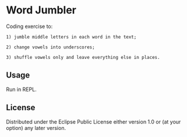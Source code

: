 # Word Jumbler

Coding exercise to:

    1) jumble middle letters in each word in the text;
  
    2) change vowels into underscores;
  
    3) shuffle vowels only and leave everything else in places.
  

## Usage

Run in REPL.

## License


Distributed under the Eclipse Public License either version 1.0 or (at
your option) any later version.
